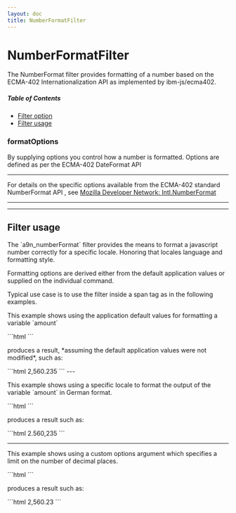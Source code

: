 ```yaml
---
layout: doc
title: NumberFormatFilter
---
```


# NumberFormatFilter
The NumberFormat filter provides formatting of a number based on the ECMA-402 Internationalization API as
implemented by ibm-js/ecma402.

##### Table of Contents
* [Filter option](#options)
* [Filter usage](#usage)

<a name="options"></a>

### formatOptions
<p>By supplying options you control how a number is formatted. Options are defined as per the ECMA-402 DateFormat API</p>

---

For details on the specific options available from the ECMA-402 standard NumberFormat API , see
[Mozilla Developer Network: Intl.NumberFormat](https://developer.mozilla.org/en-US/docs/Web/JavaScript/Reference/Global_Objects/NumberFormat)


---

---


<a name="usage"></a>
## Filter usage
<p>The `a9n_numberFormat` filter provides the means to format a javascript number correctly for a
specific locale. Honoring that locales language and formatting style.</p>

<p>Formatting options are derived either from the
default application values or supplied on the individual command.</p>

<p>Typical use case is to use the filter inside a span tag as in the following examples.</p>

<p>This example shows using the application default values for formatting a variable `amount`</p>
```html
    <span ng-bind="amount | a9n_numberFormat"></span>
```
<p>produces a result, *assuming the default application values were not modified*, such as:</p>
```html
    2,560.235
```
---


<p>This example shows using a specific locale to format the output of the variable `amount` in German format.</p>
```html
    <span a9n-number-format="amount" format-locale="de"></span>
```
<p>produces a result such as:</p>
```html
    2.560,235
```

---

<p>This example shows using a custom options argument which specifies a limit on the number of decimal places.</p>
```html
    <span ng-bind="amount | a9n_numberFormat:{maximumFractionDigits:2}"></span>
```
<p>produces a result such as:</p>
```html
    2,560.23
```
